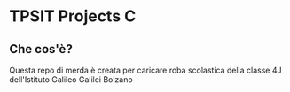 # TPSIT Projects C
## Che cos'è?
Questa repo di merda è creata per caricare roba scolastica della classe
4J dell'Istituto Galileo Galilei Bolzano
